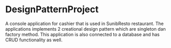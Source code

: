 # DesignPatternProject

A console application for cashier that is used in SunibResto restaurant. The applications implements 2 creational design pattern which are singleton dan factory method. This application is also connected to a database and has CRUD functionality as well.
